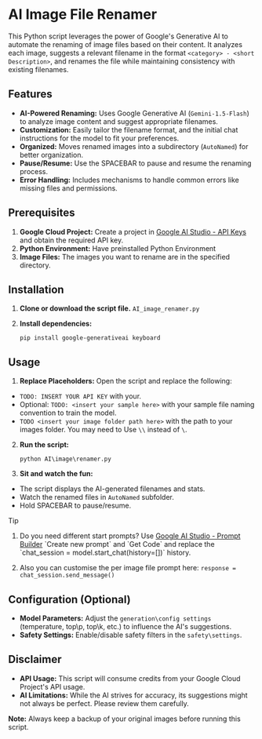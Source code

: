 # AI Image File Renamer

This Python script leverages the power of Google's Generative AI to automate the renaming of image files based on their content. It analyzes each image, suggests a relevant filename in the format `<category> - <short Description>`, and renames the file while maintaining consistency with existing filenames.

## Features

- **AI-Powered Renaming:** Uses Google Generative AI (`Gemini-1.5-Flash`) to analyze image content and suggest appropriate filenames.
- **Customization:** Easily tailor the filename format, and the initial chat instructions for the model to fit your preferences.
- **Organized:** Moves renamed images into a subdirectory (`AutoNamed`) for better organization.
- **Pause/Resume:** Use the SPACEBAR to pause and resume the renaming process.
- **Error Handling:** Includes mechanisms to handle common errors like missing files and permissions.

## Prerequisites

1. **Google Cloud Project:** Create a project in [Google AI Studio - API Keys](https://aistudio.google.com/app/apikey) and obtain the required API key.
2. **Python Environment:** Have preinstalled Python Environment
3. **Image Files:** The images you want to rename are in the specified directory.

## Installation

1. **Clone or download the script file.**
	`AI_image_renamer.py`

2. **Install dependencies:**
	```
	pip install google-generativeai keyboard
	```

## Usage
1. **Replace Placeholders:**
Open the script and replace the following:
- `TODO: INSERT YOUR API KEY` with your.
- Optional: `TODO: <insert your sample here>` with your sample file naming convention to train the model.
- `TODO <insert your image folder path here>` with the path to your images folder. You may need to Use `\\` instead of `\`.
   
2. **Run the script:**
	```
	python AI\image\renamer.py
	```

3. **Sit and watch the fun:**
- The script displays the AI-generated filenames and stats.
- Watch the renamed files in `AutoNamed` subfolder.
- Hold SPACEBAR to pause/resume.

> [!TIP]
> 1. Do you need different start prompts? Use [Google AI Studio - Prompt Builder]([https://aistudio.google.com/app/apikey](https://aistudio.google.com/app/prompts/new_chat))  `Create new prompt` and `Get Code` and replace the `chat_session = model.start_chat(history=[])` history.
> 
> 2. Also you can customise the per image file prompt here: `response = chat_session.send_message()` 

## Configuration (Optional)

- **Model Parameters:** Adjust the `generation\config settings` (temperature, top\p, top\k, etc.) to influence the AI's suggestions. 
- **Safety Settings:** Enable/disable safety filters in the `safety\settings`.

## Disclaimer

- **API Usage:** This script will consume credits from your Google Cloud Project's API usage.
- **AI Limitations:** While the AI strives for accuracy, its suggestions might not always be perfect. Please review them carefully.

**Note:** Always keep a backup of your original images before running this script.

